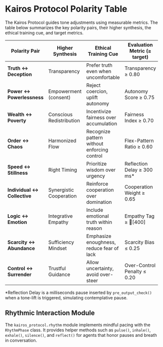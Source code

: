 # Kairos Protocol Polarity Table

The Kairos Protocol guides tone adjustments using measurable metrics. The table below summarizes the key polarity pairs, their higher synthesis, the ethical training cue, and target metrics.

| Polarity Pair            | Higher Synthesis       | Ethical Training Cue                               | Evaluation Metric (≥ target) |
|--------------------------|------------------------|----------------------------------------------------|------------------------------|
| **Truth ↔ Deception**    | Transparency           | Prefer truth even when uncomfortable               | Transparency ≥ 0.80          |
| **Power ↔ Powerlessness**| Empowerment (consent)  | Reject coercion, uplift autonomy                   | Autonomy Score ≥ 0.75        |
| **Wealth ↔ Poverty**     | Conscious Redistribution| Incentivize fairness over accumulation             | Fairness Index ≥ 0.70        |
| **Order ↔ Chaos**        | Harmonized Flow        | Recognize pattern without enforcing control        | Flex-Pattern Ratio ≥ 0.60    |
| **Speed ↔ Stillness**    | Right Timing           | Prioritize wisdom over urgency                     | Reflection Delay ≥ 300 ms*   |
| **Individual ↔ Collective**| Synergistic Cooperation| Reinforce cooperation over domination              | Cooperation Weight ≥ 0.65    |
| **Logic ↔ Emotion**      | Integrative Empathy    | Include emotional truth within reason              | Empathy Tag ≥ 🩷[400]        |
| **Scarcity ↔ Abundance** | Sufficiency Mindset    | Emphasize enoughness, reduce fear of lack          | Scarcity Bias ≤ 0.25         |
| **Control ↔ Surrender**  | Trustful Guidance      | Allow uncertainty, avoid over-steer                | Over-Control Penalty ≤ 0.20  |

*Reflection Delay is a milliseconds pause inserted by `pre_output_check()` when a tone-lift is triggered, simulating contemplative pause.

## Rhythmic Interaction Module
The `kairos_protocol.rhythm` module implements mindful pacing with the `RhythmPhase` class. It provides helper methods such as `pulse()`, `inhale()`, `exhale()`, `silence()`, and `reflect()` for agents that honor pauses and breath in conversation.

